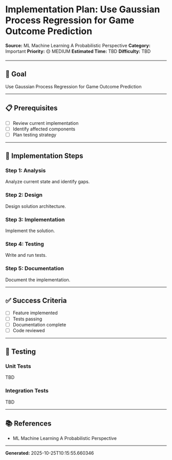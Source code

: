 # Implementation Plan: Use Gaussian Process Regression for Game Outcome Prediction

**Source:** ML Machine Learning A Probabilistic Perspective
**Category:** Important
**Priority:** 🟡 MEDIUM
**Estimated Time:** TBD
**Difficulty:** TBD

---

## 🎯 Goal

Use Gaussian Process Regression for Game Outcome Prediction

---

## 📋 Prerequisites

- [ ] Review current implementation
- [ ] Identify affected components
- [ ] Plan testing strategy

---

## 🔧 Implementation Steps

### Step 1: Analysis

Analyze current state and identify gaps.

### Step 2: Design

Design solution architecture.

### Step 3: Implementation

Implement the solution.

### Step 4: Testing

Write and run tests.

### Step 5: Documentation

Document the implementation.

---

## ✅ Success Criteria

- [ ] Feature implemented
- [ ] Tests passing
- [ ] Documentation complete
- [ ] Code reviewed

---

## 🧪 Testing

### Unit Tests

TBD

### Integration Tests

TBD

---

## 📚 References

- ML Machine Learning A Probabilistic Perspective

---

**Generated:** 2025-10-25T10:15:55.660346
